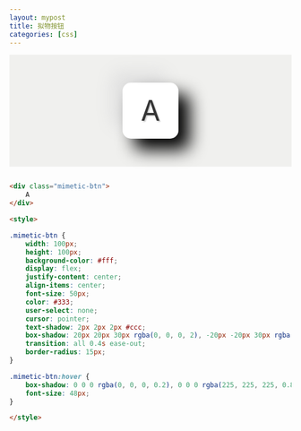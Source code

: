 ```yaml
---
layout: mypost
title: 拟物按钮
categories: [css]
---
```


<div class="contain">
    <div class="mimetic-btn">
        A
    </div>
</div>

<style>

.contain {
    display: flex;
    justify-content: center;
    align-items: center;
    height: 200px;
    width: 100%;
    background-color: #F0F0ee;
}

.mimetic-btn {
    width: 100px;
    height: 100px;
    background-color: #fff;
    display: flex;
    justify-content: center;
    align-items: center;
    font-size: 50px;
    color: #333;
    user-select: none;
    cursor: pointer;
    text-shadow: 2px 2px 2px #ccc;
    box-shadow: 20px 20px 30px rgba(0, 0, 0, 2), -20px -20px 30px rgba(225, 225, 225, 1);
    transition: all 0.4s ease-out;
    border-radius: 15px;
}

.mimetic-btn:hover {
    box-shadow: 0 0 0 rgba(0, 0, 0, 0.2), 0 0 0 rgba(225, 225, 225, 0.8), inset 10px 10px 20px rgba(0, 0, 0, 0.1), inset -10px -10px 20px rgba(225, 225, 225, 1);
    font-size: 48px;
}

</style>


```html

<div class="mimetic-btn">
    A
</div>

<style>

.mimetic-btn {
    width: 100px;
    height: 100px;
    background-color: #fff;
    display: flex;
    justify-content: center;
    align-items: center;
    font-size: 50px;
    color: #333;
    user-select: none;
    cursor: pointer;
    text-shadow: 2px 2px 2px #ccc;
    box-shadow: 20px 20px 30px rgba(0, 0, 0, 2), -20px -20px 30px rgba(225, 225, 225, 1);
    transition: all 0.4s ease-out;
    border-radius: 15px;
}

.mimetic-btn:hover {
    box-shadow: 0 0 0 rgba(0, 0, 0, 0.2), 0 0 0 rgba(225, 225, 225, 0.8), inset 10px 10px 20px rgba(0, 0, 0, 0.1), inset -10px -10px 20px rgba(225, 225, 225, 1);
    font-size: 48px;
}

</style>
```
